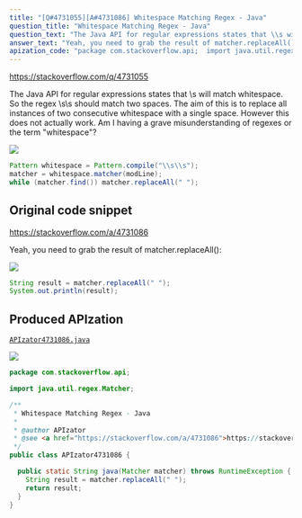 ```yaml
---
title: "[Q#4731055][A#4731086] Whitespace Matching Regex - Java"
question_title: "Whitespace Matching Regex - Java"
question_text: "The Java API for regular expressions states that \\s will match whitespace. So the regex \\\\s\\\\s should match two spaces. The aim of this is to replace all instances of two consecutive whitespace with a single space. However this does not actually work. Am I having a grave misunderstanding of regexes or the term \"whitespace\"?"
answer_text: "Yeah, you need to grab the result of matcher.replaceAll():"
apization_code: "package com.stackoverflow.api;  import java.util.regex.Matcher;  /**  * Whitespace Matching Regex - Java  *  * @author APIzator  * @see <a href=\"https://stackoverflow.com/a/4731086\">https://stackoverflow.com/a/4731086</a>  */ public class APIzator4731086 {    public static String java(Matcher matcher) throws RuntimeException {     String result = matcher.replaceAll(\" \");     return result;   } }"
---
```


https://stackoverflow.com/q/4731055

The Java API for regular expressions states that \s will match whitespace. So the regex \\s\\s should match two spaces.
The aim of this is to replace all instances of two consecutive whitespace with a single space. However this does not actually work.
Am I having a grave misunderstanding of regexes or the term &quot;whitespace&quot;?


<div class="code-logo"><img src="/stackoverflow.png" /></div>

```java
Pattern whitespace = Pattern.compile("\\s\\s");
matcher = whitespace.matcher(modLine);
while (matcher.find()) matcher.replaceAll(" ");
```


## Original code snippet

https://stackoverflow.com/a/4731086

Yeah, you need to grab the result of matcher.replaceAll():

<div class="code-logo"><img src="/stackoverflow.png" /></div>

```java
String result = matcher.replaceAll(" ");
System.out.println(result);
```

## Produced APIzation

[`APIzator4731086.java`](https://github.com/pasqualesalza/apization-temp-data/raw/master/search/APIzator4731086.java)

<div class="code-logo"><img src="/apizator.png" /></div>

```java
package com.stackoverflow.api;

import java.util.regex.Matcher;

/**
 * Whitespace Matching Regex - Java
 *
 * @author APIzator
 * @see <a href="https://stackoverflow.com/a/4731086">https://stackoverflow.com/a/4731086</a>
 */
public class APIzator4731086 {

  public static String java(Matcher matcher) throws RuntimeException {
    String result = matcher.replaceAll(" ");
    return result;
  }
}

```